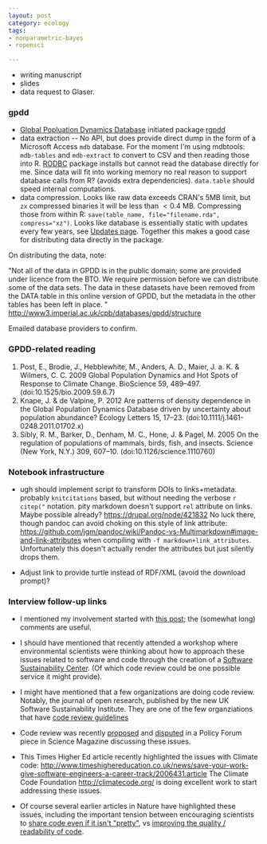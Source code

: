```yaml
---
layout: post
category: ecology
tags:
- nonparametric-bayes
- ropensci

---
```



- writing manuscript
- slides 
- data request to Glaser.  

### gpdd

- [Global Popluation Dynamics Database](http://www3.imperial.ac.uk/cpb/databases/gpdd) initiated package [rgpdd](https://github.com/ropensci/rgpdd)
- data extraction -- No API, but does provide direct dump in the form of a Microsoft Access `mdb` database.  For the moment I'm using mdbtools: `mdb-tables` and `mdb-extract` to convert to CSV and then reading those into R.    [RODBC](http://cran.r-project.org/web/packages/RODBC/index.html) package installs but cannot read the database directly for me. Since data will fit into working memory no real reason to support database calls from R? (avoids extra dependencies).  `data.table` should speed internal computations.   
- data compression. Looks like raw data exceeds CRAN's 5MB limit, but `zx` compressed binaries it will be less than $<0.4$ MB.  Compressing those from within R: `save(table_name, file="filename.rda", compress="xz")`.  Looks like database is essentially static with updates every few years, see [Updates page](http://www3.imperial.ac.uk/cpb/databases/gpdd/updates).  Together this makes a good case for distributing data directly in the package.  


On distributing the data, note: 

"Not all of the data in GPDD is in the public domain; some are provided under licence from the BTO.  We require permission before we can distribute some of the data sets.  The data in these datasets have been removed from the DATA table in this online version of GPDD, but the metadata in the other tables has been left in place. "
http://www3.imperial.ac.uk/cpb/databases/gpdd/structure

Emailed database providers to confirm.  


### GPDD-related reading 


1. Post, E., Brodie, J., Hebblewhite, M., Anders, A. D., Maier, J. a. K. & Wilmers, C. C. 2009 Global Population Dynamics and Hot Spots of Response to Climate Change. BioScience 59, 489–497. (doi:10.1525/bio.2009.59.6.7)
2. Knape, J. & de Valpine, P. 2012 Are patterns of density dependence in the Global Population Dynamics Database driven by uncertainty about population abundance? Ecology Letters 15, 17–23. (doi:10.1111/j.1461-0248.2011.01702.x)
3. Sibly, R. M., Barker, D., Denham, M. C., Hone, J. & Pagel, M. 2005 On the regulation of populations of mammals, birds, fish, and insects. Science (New York, N.Y.) 309, 607–10. (doi:10.1126/science.1110760)


### Notebook infrastructure

- ugh should implement script to transform DOIs to links+metadata. probably `knitcitations` based, but without needing the verbose `r citep("` notation.  pity markdown doesn't support `rel` attribute on links.  Maybe possible already? https://drupal.org/node/421832  No luck there, though pandoc can avoid choking on this style of link attribute: https://github.com/jgm/pandoc/wiki/Pandoc-vs-Multimarkdown#image-and-link-attributes when compiling with `-f markdown+link_attributes`.  Unfortunately this doesn't actually render the attributes but just silently drops them.  

- Adjust link to provide turtle instead of RDF/XML (avoid the download prompt)? 

### Interview follow-up links

- I mentioned my involvement started with [this post](http://carlboettiger.info/2013/06/13/what-I-look-for-in-software-papers.html); the (somewhat long) comments are useful. 

- I should have mentioned that recently attended a workshop where environmental scientists were thinking about how to approach these issues related to software and code through the creation of a [Software Sustainability Center](http://isees.nceas.ucsb.edu).  (Of which code review could be one possible service it might provide).  

- I might have mentioned that a few organizations are doing code review.  Notably, the journal of open research, published by the new UK Software Sustainability Institute. They are one of the few organziations that have [code review guidelines](http://carlboettiger.info/2013/07/09/reviewing-software-revisited.html)

- Code review was recently [proposed](http://dx.doi.org/10.1126/science.1231535) and [disputed](http://dx.doi.org/10.1126/science.341.6143.236-b) in a Policy Forum piece in Science Magazine discussing these issues.  

- This Times Higher Ed article recently highlighted the issues with Climate code: http://www.timeshighereducation.co.uk/news/save-your-work-give-software-engineers-a-career-track/2006431.article  The Climate Code Foundation http://climatecode.org/ is doing excellent work to start addressing these issues.  

- Of course several earlier articles in Nature have highlighted these issues, including the important tension between encouraging scientists to [share code even if it isn't "pretty"](http://doi.org/10.1038/nature10836), vs [improving the quality / readability of code](http://doi.org/10.1038/467775a).  




